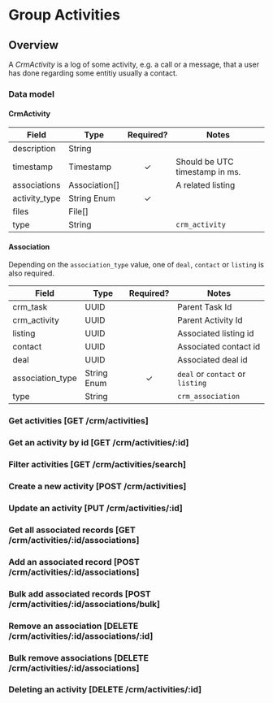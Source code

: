 # Group Activities

## Overview
A _CrmActivity_ is a log of some activity, e.g. a call or a message, that a user has done regarding some entitiy usually a contact.

### Data model

#### CrmActivity

| Field         | Type          | Required? | Notes                            |
|---------------|---------------|:---------:|----------------------------------|
| description   | String        |           |                                  |
| timestamp     | Timestamp     | ✓         | Should be UTC timestamp in ms.   |
| associations  | Association[] |           | A related listing                |
| activity_type | String Enum   | ✓         |                                  |
| files         | File[]        |           |                                  |
| type          | String        |           | `crm_activity`                   |

#### Association

Depending on the `association_type` value, one of `deal`, `contact` or `listing` is also required.

| Field            | Type        | Required? | Notes                            |
|------------------|-------------|:---------:|----------------------------------|
| crm_task         | UUID        |           | Parent Task Id                   |
| crm_activity     | UUID        |           | Parent Activity Id               |
| listing          | UUID        |           | Associated listing id            |
| contact          | UUID        |           | Associated contact id            |
| deal             | UUID        |           | Associated deal id               |
| association_type | String Enum | ✓         | `deal` or `contact` or `listing` |
| type             | String      |           | `crm_association`                |

### Get activities [GET /crm/activities]
<!-- include(tests/crm_activity/getForUser.md) -->

### Get an activity by id [GET /crm/activities/:id]
<!-- include(tests/crm_activity/getSingleActivity.md) -->

### Filter activities [GET /crm/activities/search]
<!-- include(tests/crm_activity/filterByContact.md) -->

### Create a new activity [POST /crm/activities]
<!-- include(tests/crm_activity/create.md) -->

### Update an activity [PUT /crm/activities/:id]
<!-- include(tests/crm_activity/updateActivity.md) -->

### Get all associated records [GET /crm/activities/:id/associations]

<!-- include(tests/crm_activity/fetchAssociations.md) -->

### Add an associated record [POST /crm/activities/:id/associations]
<!-- include(tests/crm_activity/addContactAssociation.md) -->

### Bulk add associated records [POST /crm/activities/:id/associations/bulk]
<!-- include(tests/crm_activity/addBulkContactAssociations.md) -->

### Remove an association [DELETE /crm/activities/:id/associations/:id]
<!-- include(tests/crm_activity/removeContactAssociation.md) -->

### Bulk remove associations [DELETE /crm/activities/:id/associations]
<!-- include(tests/crm_activity/bulkRemoveAssociations.md) -->

### Deleting an activity [DELETE /crm/activities/:id]
<!-- include(tests/crm_activity/remove.md) -->
